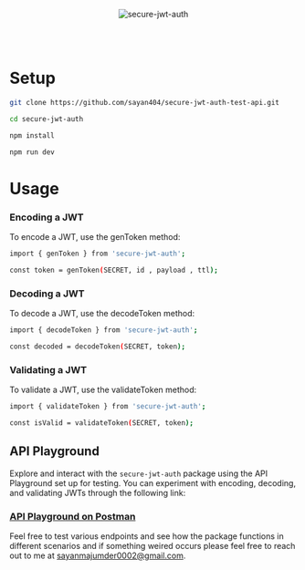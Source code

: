 <p align="center">
  <img src="https://firebasestorage.googleapis.com/v0/b/uploadika-b352f.appspot.com/o/images%2Fsecure-jwt.png?alt=media&token=0f3ecf86-a6b4-49ec-a3af-7de8213ee11a" alt="secure-jwt-auth">
</p>

<br>
<br>

# Setup

```bash
git clone https://github.com/sayan404/secure-jwt-auth-test-api.git

cd secure-jwt-auth

npm install

npm run dev
```

# Usage

### Encoding a JWT

To encode a JWT, use the genToken method:

```bash
import { genToken } from 'secure-jwt-auth';

const token = genToken(SECRET, id , payload , ttl);
```

### Decoding a JWT

To decode a JWT, use the decodeToken method:

```bash
import { decodeToken } from 'secure-jwt-auth';

const decoded = decodeToken(SECRET, token);
```

### Validating a JWT

To validate a JWT, use the validateToken method:

```bash
import { validateToken } from 'secure-jwt-auth';

const isValid = validateToken(SECRET, token);
```

## API Playground

Explore and interact with the `secure-jwt-auth` package using the API Playground set up for testing. You can experiment with encoding, decoding, and validating JWTs through the following link:

### **[API Playground on Postman](https://documenter.getpostman.com/view/23890489/2sA3kYk1S8)**

Feel free to test various endpoints and see how the package functions in different scenarios and if something weired occurs please feel free to reach out to me at sayanmajumder0002@gmail.com.
